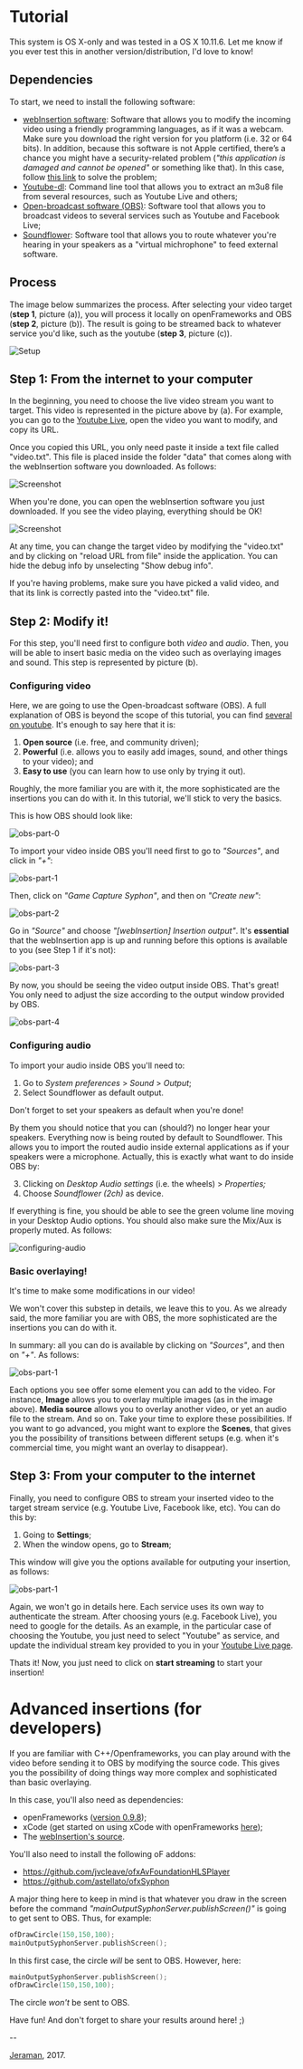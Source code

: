 
# Tutorial
This system is OS X-only and was tested in a OS X 10.11.6. Let me know if you ever test this in another version/distribution, I'd love to know!

## Dependencies
To start, we need to install the following software:
- [webInsertion software](https://www.dropbox.com/sh/iiwf8gqqzjp75fn/AAB8OtNXv44U7p0Vcwti85aOa?dl=0): Software that allows you to modify the incoming video using a friendly programming languages, as if it was a webcam. Make sure you download the right version for you platform (i.e. 32 or 64 bits). In addition, because this software is not Apple certified, there’s a chance you might have a security-related problem (*"this application is damaged and cannot be opened"* or something like that). In this case, follow [this link](http://osxdaily.com/2016/09/27/allow-apps-from-anywhere-macos-gatekeeper/) to solve the problem;
- [Youtube-dl](https://github.com/rg3/youtube-dl/): Command line tool that allows you to extract an m3u8 file from several resources, such as Youtube Live and others;
- [Open-broadcast software (OBS)](https://obsproject.com/): Software tool that allows you to broadcast videos to several services such as Youtube and Facebook Live;
- [Soundflower](https://soundflower.en.softonic.com/mac): Software tool that allows you to route whatever you're hearing in your speakers as a "virtual michrophone" to feed external software.


## Process
The image below summarizes the process. After selecting your video target (**step 1**, picture (a)), you will process it locally on openFrameworks and OBS (**step 2**, picture (b)). The result is going to be streamed back to whatever service you'd like, such as the youtube (**step 3**, picture (c)).

![Setup](assets/setup.png)

## Step 1: From the internet to your computer
In the beginning, you need to choose the live video stream you want to target. This video is represented in the picture above by (a). For example, you can go to the [Youtube Live](https://www.youtube.com/live), open the video you want to modify, and copy its URL.

Once you copied this URL, you only need paste it inside a text file called "video.txt". This file is placed inside the folder "data" that comes along with the webInsertion software you downloaded. As follows:

![Screenshot](assets/modify-video-txt.png)

When you're done, you can open the webInsertion software you just downloaded. If you see the video playing, everything should be OK!

![Screenshot](assets/webInsertion-screenshot.png)

At any time, you can change the target video by modifying the "video.txt" and by clicking on "reload URL from file" inside the application. You can hide the debug info by unselecting "Show debug info".

If you're having problems, make sure you have picked a valid video, and that its link is correctly pasted into the "video.txt" file.

## Step 2: Modify it!
For this step, you'll need first to configure both *video* and *audio*. Then, you will be able to insert basic media on the video such as overlaying images and sound. This step is represented by picture (b).

### Configuring video
Here, we are going to use the Open-broadcast software (OBS). A full explanation of OBS is beyond the scope of this tutorial, you can find [several on youtube](https://www.youtube.com/watch?v=LX04mw_xG6A). It's enough to say here that it is:
1. **Open source** (i.e. free, and community driven);
2. **Powerful** (i.e. allows you to easily add images, sound, and other things to your video); and
3. **Easy to use** (you can learn how to use only by trying it out).

Roughly, the more familiar you are with it, the more sophisticated are the insertions you can do with it. In this tutorial, we'll stick to very the basics.

This is how OBS should look like:

![obs-part-0](assets/obs-part-0.png)

To import your video inside OBS you'll need first to go to *"Sources"*, and click in *"+"*:

![obs-part-1](assets/obs-part-1.png)

Then, click on *"Game Capture Syphon"*, and then on *"Create new"*:

![obs-part-2](assets/obs-part-2.png)

Go in *"Source"* and choose *"[webInsertion] Insertion output"*. It's **essential** that the webInsertion app is up and running before this options is available to you (see Step 1 if it's not):

![obs-part-3](assets/obs-part-3.png)

By now, you should be seeing the video output inside OBS. That's great! You only need to adjust the size according to the output window provided by OBS.

![obs-part-4](assets/obs-part-4.png)

### Configuring audio
To import your audio inside OBS you'll need to:

1. Go to *System preferences* > *Sound* > *Output*;
2. Select Soundflower as default output.

Don't forget to set your speakers as default when you're done!

By them you should notice that you can (should?) no longer hear your speakers. Everything now is being routed by default to Soundflower. This allows you to import the routed audio inside external applications as if your speakers were a microphone. Actually, this is exactly what want to do inside OBS by:

3. Clicking on *Desktop Audio settings* (i.e. the wheels) > *Properties;*
4. Choose *Soundflower (2ch)* as device.

If everything is fine, you should be able to see the green volume line moving in your Desktop Audio options. You should also make sure the Mix/Aux is properly muted. As follows:

![configuring-audio](assets/configuring-audio.png)

### Basic overlaying!

It's time to make some modifications in our video!

We won't cover this substep in details, we leave this to you. As we already said, the more familiar you are with OBS, the more sophisticated are the insertions you can do with it.

In summary: all you can do is available by clicking on  *"Sources"*, and then on *"+"*. As follows:

![obs-part-1](assets/obs-fake-news.png)

Each options you see offer some element you can add to the video. For instance, **Image** allows you to overlay multiple images (as in the image above). **Media source** allows you to overlay another video, or yet an audio file to the stream. And so on. Take your time to explore these possibilities. If you want to go advanced, you might want to explore the **Scenes**, that gives you the possibility of transitions between different setups (e.g. when it's commercial time, you might want an overlay to disappear).

## Step 3: From your computer to the internet
Finally, you need to configure OBS to stream your inserted video to the target stream service (e.g. Youtube Live, Facebook like, etc). You can do this by:

1. Going to **Settings**;
2. When the window opens, go to **Stream**;

This window will give you the options available for outputing your insertion, as follows:

![obs-part-1](assets/obs-stream.png)

Again, we won't go in details here. Each service uses its own way to authenticate the stream. After choosing yours (e.g. Facebook Live), you need to google for the details. As an example, in the particular case of choosing the Youtube, you just need to select "Youtube" as service, and update the individual stream key provided to you in your [Youtube Live page](https://www.youtube.com/live_dashboard).

Thats it! Now, you just need to click on **start streaming** to start your insertion!

# Advanced insertions (for developers)
If you are familiar with C++/Openframeworks, you can play around with the video before sending it to OBS by modifying the source code. This gives you the possibility of doing things way more complex and sophisticated than basic overlaying.

In this case, you'll also need as dependencies:
- openFrameworks ([version 0.9.8](http://openframeworks.cc/download/));
- xCode (get started on using xCode with openFrameworks [here](http://openframeworks.cc/setup/xcode/));
- The [webInsertion's source](https://github.com/jeraman/insertions/tree/master/osx/webInsertion).

You'll also need to install the following oF addons:
- https://github.com/jvcleave/ofxAvFoundationHLSPlayer
- https://github.com/astellato/ofxSyphon

A major thing here to keep in mind is that whatever you draw in the screen before the command *"mainOutputSyphonServer.publishScreen()"* is going to get sent to OBS. Thus, for example:

```cpp
ofDrawCircle(150,150,100);
mainOutputSyphonServer.publishScreen();
```
In this first case, the circle *will* be sent to OBS. However, here:

```cpp
mainOutputSyphonServer.publishScreen();
ofDrawCircle(150,150,100);
```
The circle *won't* be sent to OBS.

Have fun! And don't forget to share your results around here! ;)

--

[Jeraman](https://jeraman.info), 2017.

